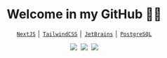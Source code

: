<!-- Title -->
<h1 align="center" title="...and I'm happy to see you here :)">Welcome in my GitHub 🙋‍♂️</h1>

<!-- Contact and keys -->
<p align="center">
   <a href="https://nextjs.org/" target="_blank" title="NextJS - kliknij, aby przejść na tą stronę"><code>NextJS</code></a> │ 
   <a href="https://tailwindcss.com/" target="_blank" title="TailwindCSS - kliknij, aby przejść na tą stronę"><code>TailwindCSS</code></a> │ 
   <a href="https://www.jetbrains.com/" target="_blank" title="JetBrains - kliknij, aby przejść na tą stronę"><code>JetBrains</code></a> │ 
   <a href="https://www.postgresql.org/" target="_blank" title="PostgreSQL - kliknij, aby przejść na tą stronę"><code>PostgreSQL</code></a>
</p>


<!-- Socials -->
<p align="center">
   <kbd>
  <a href="https://twitter.com/omgitwoorksss" title="Twitter"><img src="https://img.shields.io/badge/Twitter-1DA1F2?style=for-the-badge&logo=twitter&logoColor=whithttps://img.shields.io/twitter/follow/omgitworks?style=for-the-badge](https://img.shields.io/twitter/follow/omgitworks?style=for-the-badge" /></a>
  <a href="https://discord.gg/sX2bnEaa" title="Discord"><img src="https://img.shields.io/badge/Discord-7289DA?style=for-the-badge&logo=discord&logoColor=white" /></a>
  <a href="https://www.twitch.tv/xanax_250mg" title="Tutaj streamuje gry czasem xd"><img src="https://img.shields.io/badge/Twitch-9146FF?style=for-the-badge&logo=twitch&logoColor=white" /></a>
  </kbd>
</p>

   



